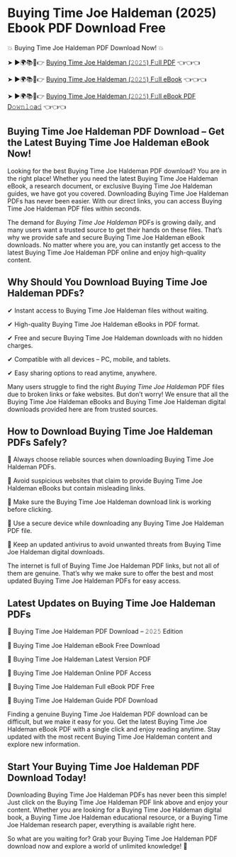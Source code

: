 # Buying Time Joe Haldeman (2025) Ebook PDF Download Free

💥 Buying Time Joe Haldeman PDF Download Now! 💥

➤ ►🌍📚📱👉 [Buying Time Joe Haldeman (𝟸𝟶𝟸𝟻) F𝚞ll PDF](https://getpdf.xyz/buying-time-joe-haldeman) 👈👈👈


➤ ►🌍📚📱👉 [Buying Time Joe Haldeman (𝟸𝟶𝟸𝟻) F𝚞ll eBook](https://getpdf.xyz/buying-time-joe-haldeman) 👈👈👈


➤ ►🌍📚📱👉 [Buying Time Joe Haldeman (𝟸𝟶𝟸𝟻) F𝚞ll eBook PDF D𝚘𝚠𝚗𝚕𝚘a𝚍](https://getpdf.xyz/buying-time-joe-haldeman) 👈👈👈


## Buying Time Joe Haldeman PDF Download – Get the Latest Buying Time Joe Haldeman eBook Now!

Looking for the best Buying Time Joe Haldeman PDF download? You are in the right place! Whether you need the latest Buying Time Joe Haldeman eBook, a research document, or exclusive Buying Time Joe Haldeman guides, we have got you covered. Downloading Buying Time Joe Haldeman PDFs has never been easier. With our direct links, you can access Buying Time Joe Haldeman PDF files within seconds.

The demand for *Buying Time Joe Haldeman* PDFs is growing daily, and many users want a trusted source to get their hands on these files. That’s why we provide safe and secure Buying Time Joe Haldeman eBook downloads. No matter where you are, you can instantly get access to the latest Buying Time Joe Haldeman PDF online and enjoy high-quality content.

## Why Should You Download Buying Time Joe Haldeman PDFs?

✔ Instant access to Buying Time Joe Haldeman files without waiting.

✔ High-quality Buying Time Joe Haldeman eBooks in PDF format.

✔ Free and secure Buying Time Joe Haldeman downloads with no hidden charges.

✔ Compatible with all devices – PC, mobile, and tablets.

✔ Easy sharing options to read anytime, anywhere.

Many users struggle to find the right *Buying Time Joe Haldeman* PDF files due to broken links or fake websites. But don’t worry! We ensure that all the Buying Time Joe Haldeman eBooks and Buying Time Joe Haldeman digital downloads provided here are from trusted sources.

## How to Download Buying Time Joe Haldeman PDFs Safely?

📌 Always choose reliable sources when downloading Buying Time Joe Haldeman PDFs.

📌 Avoid suspicious websites that claim to provide Buying Time Joe Haldeman eBooks but contain misleading links.

📌 Make sure the Buying Time Joe Haldeman download link is working before clicking.

📌 Use a secure device while downloading any Buying Time Joe Haldeman PDF file.

📌 Keep an updated antivirus to avoid unwanted threats from Buying Time Joe Haldeman digital downloads.

The internet is full of Buying Time Joe Haldeman PDF links, but not all of them are genuine. That’s why we make sure to offer the best and most updated Buying Time Joe Haldeman PDFs for easy access.

## Latest Updates on Buying Time Joe Haldeman PDFs

🔹 Buying Time Joe Haldeman PDF Download – 𝟸𝟶𝟸𝟻 Edition

🔹 Buying Time Joe Haldeman eBook Free Download

🔹 Buying Time Joe Haldeman Latest Version PDF

🔹 Buying Time Joe Haldeman Online PDF Access

🔹 Buying Time Joe Haldeman Full eBook PDF Free

🔹 Buying Time Joe Haldeman Guide PDF Download

Finding a genuine Buying Time Joe Haldeman PDF download can be difficult, but we make it easy for you. Get the latest Buying Time Joe Haldeman eBook PDF with a single click and enjoy reading anytime. Stay updated with the most recent Buying Time Joe Haldeman content and explore new information.

## Start Your Buying Time Joe Haldeman PDF Download Today!

Downloading Buying Time Joe Haldeman PDFs has never been this simple! Just click on the Buying Time Joe Haldeman PDF link above and enjoy your content. Whether you are looking for a Buying Time Joe Haldeman digital book, a Buying Time Joe Haldeman educational resource, or a Buying Time Joe Haldeman research paper, everything is available right here.

So what are you waiting for? Grab your Buying Time Joe Haldeman PDF download now and explore a world of unlimited knowledge! 🚀